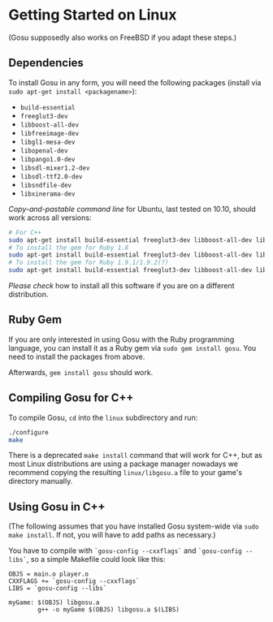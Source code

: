 # Getting Started on Linux

(Gosu supposedly also works on FreeBSD if you adapt these steps.)

## Dependencies

To install Gosu in any form, you will need the following packages (install via `sudo apt-get install <packagename>`):

  * `build-essential`
  * `freeglut3-dev`
  * `libboost-all-dev`
  * `libfreeimage-dev`
  * `libgl1-mesa-dev`
  * `libopenal-dev`
  * `libpango1.0-dev`
  * `libsdl-mixer1.2-dev`
  * `libsdl-ttf2.0-dev`
  * `libsndfile-dev`
  * `libxinerama-dev`

*Copy-and-pastable command line* for Ubuntu, last tested on 10.10, should work across all versions:

```bash
# For C++
sudo apt-get install build-essential freeglut3-dev libboost-all-dev libfreeimage-dev libgl1-mesa-dev libopenal-dev libpango1.0-dev libsdl-mixer1.2-dev libsdl-ttf2.0-dev libsndfile-dev libxinerama-dev
# To install the gem for Ruby 1.8
sudo apt-get install build-essential freeglut3-dev libboost-all-dev libfreeimage-dev libgl1-mesa-dev libopenal-dev libpango1.0-dev libsdl-mixer1.2-dev libsdl-ttf2.0-dev libsndfile-dev libxinerama-dev ruby1.8-dev rubygems
# To install the gem for Ruby 1.9.1/1.9.2(?)
sudo apt-get install build-essential freeglut3-dev libboost-all-dev libfreeimage-dev libgl1-mesa-dev libopenal-dev libpango1.0-dev libsdl-mixer1.2-dev libsdl-ttf2.0-dev libsndfile-dev libxinerama-dev ruby1.9.1-dev rubygems
```

*Please check* how to install all this software if you are on a different distribution.

## Ruby Gem

If you are only interested in using Gosu with the Ruby programming language, you can install it as a Ruby gem via `sudo gem install gosu`. You need to install the packages from above.

Afterwards, `gem install gosu` should work.

## Compiling Gosu for C++

To compile Gosu, `cd` into the `linux` subdirectory and run:

```bash
./configure
make
```

There is a deprecated `make install` command that will work for C++, but as most Linux distributions are using a package manager nowadays we recommend copying the resulting `linux/libgosu.a` file to your game's directory manually.

## Using Gosu in C++

(The following assumes that you have installed Gosu system-wide via `sudo make install`. If not, you will have to add paths as necessary.)

You have to compile with `` `gosu-config --cxxflags` `` and `` `gosu-config --libs` ``, so a simple Makefile could look like this:

```make
OBJS = main.o player.o
CXXFLAGS += `gosu-config --cxxflags`
LIBS = `gosu-config --libs`

myGame: $(OBJS) libgosu.a
        g++ -o myGame $(OBJS) libgosu.a $(LIBS)
```

